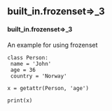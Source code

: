 ## built_in.frozenset=>_3
#### built_in.frozenset=>_3
An example for using frozenset
```
class Person:
 name = 'John'
 age = 36
 country = 'Norway'

x = getattr(Person, 'age')

print(x)
```